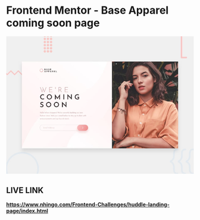 # Frontend Mentor - Base Apparel coming soon page

![Design preview for the Base Apparel coming soon page coding challenge](./design/desktop-preview.jpg)

## LIVE LINK

**https://www.nhingo.com/Frontend-Challenges/huddle-landing-page/index.html**
